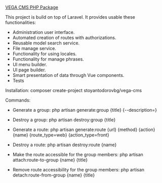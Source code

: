<a href="https://vegacms.com/">VEGA CMS PHP Package</a>

This project is build on top of Laravel. 
It provides usable these functionalities:
 - Administration user interface. 
 - Automated creation of routes with authorizations.
 - Reusable model search service.
 - File manage service.
 - Functionality for using locales.
 - Functionality for manage phrases.
 - UI menu builder.
 - UI page builder.
 - Smart presentation of data through Vue components.
 - Tests
 
Installation: 
composer create-project stoyantodorovbg/vega-cms

Commands:
 - Generate a group:
    php artisan generate:group {title} {--description=} 
 
 - Destroy a group:
    php artisan destroy:group {title}   
 
 - Generate a route: 
    php artisan generate:route {url} {method} {action} {name} {route_type=web} {action_type=front}   
 
 - Destroy a route:
    php artisan destroy:route {name}
    
 - Make the route accessible for the group members:
    php artisan attach:route-to-group {name} {title}
    
 - Remove route accessibility for the group members:
    php artisan detach:route-from-group {name} {title}      
